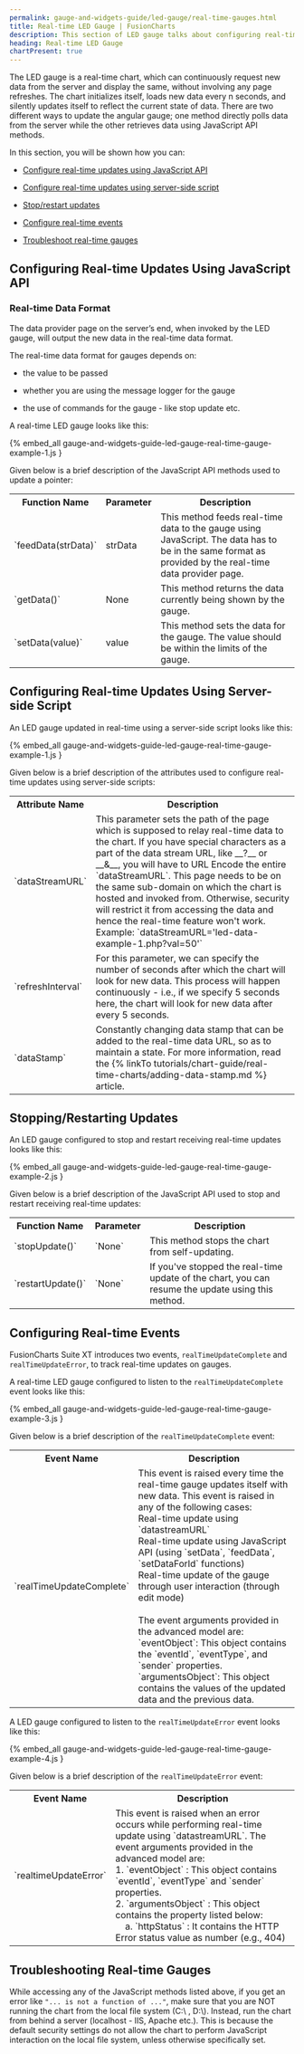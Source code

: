 ```yaml
---
permalink: gauge-and-widgets-guide/led-gauge/real-time-gauges.html
title: Real-time LED Gauge | FusionCharts
description: This section of LED gauge talks about configuring real-time updates using JavaScript API or server-side script, configuring real-time events, etc
heading: Real-time LED Gauge
chartPresent: true
---
```


The LED gauge is a real-time chart, which can continuously request new data from the server and display the same, without involving any page refreshes. The chart initializes itself, loads new data every n seconds, and silently updates itself to reflect the current state of data. There are two different ways to update the angular gauge; one method directly polls data from the server while the other retrieves data using JavaScript API methods.

In this section, you will be shown how you can:

* <a href="{{ site.baseurl }}gauge-and-widgets-guide/led-gauge/real-time-gauges.html#configuring-real-time-updates-using-javascript-api">Configure real-time updates using JavaScript API</a>

* <a href="{{ site.baseurl }}gauge-and-widgets-guide/led-gauge/real-time-gauges.html#configuring-real-time-updates-using-server-side-script">Configure real-time updates using server-side script</a>

* <a href="{{ site.baseurl }}gauge-and-widgets-guide/led-gauge/real-time-gauges.html#stoppingrestarting-updates">Stop/restart updates</a>

* <a href="{{ site.baseurl }}gauge-and-widgets-guide/led-gauge/real-time-gauges.html#configuring-real-time-events">Configure real-time events</a>

* <a href="{{ site.baseurl }}gauge-and-widgets-guide/led-gauge/real-time-gauges.html#troubleshooting-real-time-gauges">Troubleshoot real-time gauges</a>

## Configuring Real-time Updates Using JavaScript API

### Real-time Data Format

The data provider page on the server’s end, when invoked by the LED gauge, will output the new data in the real-time data format.

The real-time data format for gauges depends on:

* the value to be passed

* whether you are using the message logger for the gauge

* the use of commands for the gauge - like stop update etc.

A real-time LED gauge looks like this:

{% embed_all gauge-and-widgets-guide-led-gauge-real-time-gauge-example-1.js }

Given below is a brief description of the JavaScript API methods used to update a pointer:

<table>
  <tr>
    <th>Function Name</th>
    <th>Parameter</th>
    <th>Description</th>
  </tr>
  <tr>
    <td>`feedData(strData)`</td>
    <td>strData</td>
    <td>This method feeds real-time data to the gauge using JavaScript. The data has to be in the same format as provided by the real-time data provider page.</td>
  </tr>
  <tr>
    <td>`getData()`     </td>
    <td>None</td>
    <td>This method returns the data currently being shown by the gauge.</td>
  </tr>
  <tr>
    <td>`setData(value)`

</td>
    <td>value</td>
    <td>This method sets the data for the gauge. The value should be within the limits of the gauge.</td>
  </tr>
</table>


## Configuring Real-time Updates Using Server-side Script

An LED gauge updated in real-time using a server-side script looks like this:

{% embed_all gauge-and-widgets-guide-led-gauge-real-time-gauge-example-1.js }

Given below is a brief description of the attributes used to configure real-time updates using server-side scripts:

<table>
  <tr>
    <th>Attribute Name</th>
    <th>Description</th>
  </tr>
  <tr>
    <td>`dataStreamURL`</td>
    <td>This parameter sets the path of the page which is supposed to relay real-time data to the chart. If you have special characters as a part of the data stream URL, like __?__ or __&amp;__, you will have to URL Encode the entire `dataStreamURL`. This page needs to be on the same sub-domain on which the chart is hosted and invoked from. Otherwise, security will restrict it from accessing the data and hence the real-time feature won't work.<br/>
    Example: `dataStreamURL='led-data-example-1.php?val=50'`
</td>
  </tr>
  <tr>
    <td>`refreshInterval`</td>
    <td>For this parameter, we can specify the number of seconds after which the chart will look for new data. This process will happen continuously - i.e., if we specify 5 seconds here, the chart will look for new data after every 5 seconds.</td>
  </tr>
  <tr>
    <td>`dataStamp`</td>
    <td>Constantly changing data stamp that can be added to the real-time data URL, so as to maintain a state. For more information, read the {% linkTo tutorials/chart-guide/real-time-charts/adding-data-stamp.md %} article.</td>
  </tr>
</table>


## Stopping/Restarting Updates

An LED gauge configured to stop and restart receiving real-time updates looks like this:

{% embed_all gauge-and-widgets-guide-led-gauge-real-time-gauge-example-2.js }

Given below is a brief description of the JavaScript API used to stop and restart receiving real-time updates:

<table>
  <tr>
    <th>Function Name</th>
    <th>Parameter</th>
    <th>Description</th>
  </tr>
  <tr>
    <td>`stopUpdate()`</td>
    <td>`None`</td>
    <td>This method stops the chart from self-updating.</td>
  </tr>
  <tr>
    <td>`restartUpdate()`</td>
    <td>`None`</td>
    <td>If you've stopped the real-time update of the chart, you can resume the update using this method.</td>
  </tr>
</table>


## Configuring Real-time Events

FusionCharts Suite XT introduces two events, `realTimeUpdateComplete` and `realTimeUpdateError`, to track real-time updates on gauges.

A real-time LED gauge configured to listen to the `realTimeUpdateComplete` event looks like this:

{% embed_all gauge-and-widgets-guide-led-gauge-real-time-gauge-example-3.js }

Given below is a brief description of the `realTimeUpdateComplete` event:

<table>
  <tr>
    <th>Event Name</th>
    <th>Description</th>
  </tr>
  <tr>
    <td>`realTimeUpdateComplete`</td>
    <td>This event is raised every time the real-time gauge updates itself with new data. This event is raised in any of the following cases:<br/>
    Real-time update using `datastreamURL`<br/>
    Real-time update using JavaScript API (using `setData`, `feedData`, `setDataForId` functions)<br/>
    Real-time update of the gauge through user interaction (through edit mode)<br/><br/>
    The event arguments provided in the advanced model are:<br/>
    `eventObject`: This object contains the `eventId`, `eventType`, and `sender` properties.<br/>
    `argumentsObject`: This object contains the values of the updated data and the previous data.</td>
  </tr>
</table>


A LED gauge configured to listen to the `realTimeUpdateError` event looks like this:

{% embed_all gauge-and-widgets-guide-led-gauge-real-time-gauge-example-4.js }

Given below is a brief description of the `realTimeUpdateError` event:

<table>
  <tr>
    <th>Event Name</th>
    <th>Description</th>
  </tr>
  <tr>
    <td>`realtimeUpdateError`</td>
    <td>This event is raised when an error occurs while performing real-time update using `datastreamURL`.
    The event arguments provided in the advanced model are:<br/>
    1. `eventObject` : This object contains `eventId`, `eventType` and `sender` properties.<br/>
    2. `argumentsObject` : This object contains the property listed below:<br/>
    &nbsp;&nbsp;&nbsp;&nbsp;a. `httpStatus` : It contains the HTTP Error status value  as number (e.g., 404)</td>
  </tr>
</table>


## Troubleshooting Real-time Gauges

While accessing any of the JavaScript methods listed above, if you get an error like `"... is not a function of ..."`, make sure that you are NOT running the chart from the local file system (C:\ , D:\\). Instead, run the chart from behind a server (localhost - IIS, Apache etc.). This is because the default security settings do not allow the chart to perform JavaScript interaction on the local file system, unless otherwise specifically set.